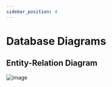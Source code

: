 ```yaml
---
sidebar_position: 4
---
```


# Database Diagrams
## Entity-Relation Diagram
![image](https://github.com/user-attachments/assets/61f00bf8-934b-44e6-b7fd-0d8e3a0515a5)
